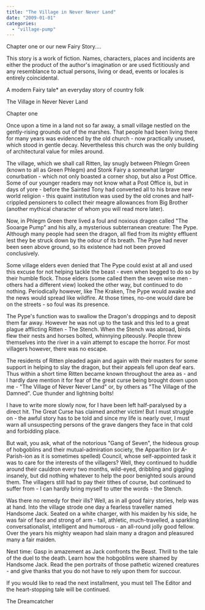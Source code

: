 ```yaml
---
title: "The Village in Never Never Land"
date: "2009-01-01"
categories: 
  - "village-pump"
---
```


Chapter one or our new Fairy Story....

This story is a work of fiction. Names, characters, places and incidents are either the product of the author's imagination or are used fictitiously and any resemblance to actual persons, living or dead, events or locales is entirely coincidental.

A modern Fairy tale\* an everyday story of country folk

The Village in Never Never Land

Chapter one

Once upon a time in a land not so far away, a small village nestled on the gently-rising grounds out of the marshes. That people had been living there for many years was evidenced by the old church - now practically unused, which stood in gentle decay. Nevertheless this church was the only building of architectural value for miles around.

The village, which we shall call Ritten, lay snugly between Phlegm Green (known to all as Green Phlegm) and Stonk Fairy a somewhat larger conurbation - which not only boasted a corner shop, but also a Post Office. Some of our younger readers may not know what a Post Office is, but in days of yore - before the Sainted Tony had converted all to his brave new world religion - this quaint institution was used by the old crones and half-crippled pensioners to collect their meagre allowances from Big Brother (another mythical character of whom you will read more later).

Now, in Phlegm Green there lived a foul and noxious dragon called "The Sooarge Pump" and his ally, a mysterious subterranean creature: The Pype. Although many people had seen the dragon, all fled from its mighty effluent lest they be struck down by the odour of its breath. The Pype had never been seen above ground, so its existence had not been proved conclusively.

Some village elders even denied that The Pype could exist at all and used this excuse for not helping tackle the beast - even when begged to do so by their humble flock. Those elders (some called them the seven wise men - others had a different view) looked the other way, but continued to do nothing. Periodically however, like The Kraken, The Pype would awake and the news would spread like wildfire. At those times, no-one would dare be on the streets - so foul was its presence.

The Pype's function was to swallow the Dragon's droppings and to deposit them far away. However he was not up to the task and this led to a great plague afflicting Ritten - The Stench. When the Stench was abroad, birds flew their nests and horses bolted, whinnying piteously. People threw themselves into the river in a vain attempt to escape the horror. For most villagers however, there was no escape.

The residents of Ritten pleaded again and again with their masters for some support in helping to slay the dragon, but their appeals fell upon deaf ears. Thus within a short time Ritten became known throughout the area as - and I hardly dare mention it for fear of the great curse being brought down upon me - "The Village of Never Never Land" or, by others as "The Village of the Damned". Cue thunder and lightning bolts!

I have to write more slowly now, for I have been left half-paralysed by a direct hit. The Great Curse has claimed another victim! But I must struggle on - the awful story has to be told and since my life is nearly over, I must warn all unsuspecting persons of the grave dangers they face in that cold and forbidding place.

But wait, you ask, what of the notorious "Gang of Seven", the hideous group of hobgoblins and their mutual-admiration society, the Apparition (or A-Parish-ion as it is sometimes spelled) Council, whose self-appointed task it was to care for the interests of the villagers? Well, they continued to huddle around their cauldron every two months, wild-eyed, dribbling and giggling insanely, but did nothing whatever to help the poor benighted souls around them. The villagers still had to pay their tithes of course, but continued to suffer from - I can hardly bring myself to utter the words - the Stench.

Was there no remedy for their ills? Well, as in all good fairy stories, help was at hand. Into the village strode one day a fearless traveller named Handsome Jack. Seated on a white charger, with his maiden by his side, he was fair of face and strong of arm - tall, athletic, much-travelled, a sparkling conversationalist, intelligent and humorous - an all-round jolly good fellow. Over the years his mighty weapon had slain many a dragon and pleasured many a fair maiden.

Next time: Gasp in amazement as Jack confronts the Beast. Thrill to the tale of the duel to the death. Learn how the hobgoblins were shamed by Handsome Jack. Read the pen portraits of those pathetic wizened creatures - and give thanks that you do not have to rely upon them for succour.

If you would like to read the next installment, you must tell The Editor and the heart-stopping tale will be continued.

The Dreamcatcher
